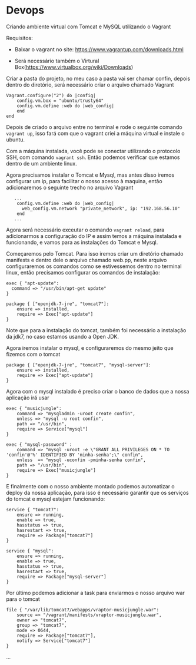 # Devops

Criando ambiente virtual com Tomcat e  MySQL utilizando o Vagrant

Requisitos:

- Baixar o vagrant no site: https://www.vagrantup.com/downloads.html

- Será necessário também o Virtural Box(https://www.virtualbox.org/wiki/Downloads)


Criar a pasta do projeto, no meu caso a pasta vai ser chamar confin, depois dentro do diretório, será necessário criar o arquivo chamado Vagrant


```
Vagrant.configure("2") do |config|
    config.vm.box = "ubuntu/trusty64"
    config.vm.define :web do |web_config|
    end     
end
```

Depois de criado o arquivo entre no terminal e rode o seguinte comando `vagrant up`, isso fará com que o vagrant criei a máquina virtual e instale o ubuntu.

Com a máquina instalada, você pode se conectar utilizando o protocolo SSH, com comando `vagrant ssh`. Então podemos verificar que estamos dentro de um ambiente linux.

Agora precisamos instalar o Tomcat e Mysql, mas antes disso iremos configurar um ip, para facilitar o nosso acesso à maquina, então adicionaremos o seguinte trecho no arquivo Vagrant

```
   ...
    config.vm.define :web do |web_config|
      web_config.vm.network "private_network", ip: "192.168.56.10"
    end 
   ...
```
Agora será necessário exceutar o comando `vagrant reload`, para adicionarmos a configuração do IP e assim temos a máquina instalada e funcionando, e vamos para as instalações do Tomcat e Mysql.

Começaremos pelo Tomcat. Para isso iremos criar um diretório chamado manifests e dentro dele o arquivo chamado web.pp, neste arquivo configuraremos os comandos como se estivessemos dentro no terminal linux, então precisamos configurar os comandos de instalação:

```
exec { "apt-update":
  command => "/usr/bin/apt-get update"
}

package { ["openjdk-7-jre", "tomcat7"]:
    ensure => installed,
    require => Exec["apt-update"]
}
```

Note que para a instalação do tomcat, também foi necessário a instalação da jdk7, no caso estamos usando a Open JDK.


Agora iremos instalar o mysql, e configuraremos do mesmo jeito que fizemos com o tomcat


```
package { ["openjdk-7-jre", "tomcat7", "mysql-server"]:
    ensure => installed,
    require => Exec["apt-update"]
}
```

Agora com o mysql instalado é preciso criar o banco de dados que a nossa aplicação irá usar

```
exec { "musicjungle":
    command => "mysqladmin -uroot create confin",
    unless => "mysql -u root confin",
    path => "/usr/bin",
    require => Service["mysql"]
}

exec { "mysql-password" :
    command => "mysql -uroot -e \"GRANT ALL PRIVILEGES ON * TO 'confin'@'%' IDENTIFIED BY 'minha-senha';\" confin",
    unless  => "mysql -uconfin -pminha-senha confin",
    path => "/usr/bin",
    require => Exec["musicjungle"]
}
```

E finalmente com o nosso ambiente montado podemos automatizar o deploy da nossa aplicação, para isso é necessário garantir que os serviços do tomcat e mysql estejam funcionando:


```
service { "tomcat7":
    ensure => running,
    enable => true,
    hasstatus => true,
    hasrestart => true,
    require => Package["tomcat7"]    
}

service { "mysql":
    ensure => running,
    enable => true,
    hasstatus => true,
    hasrestart => true,
    require => Package["mysql-server"]
}
```

Por último podemos adicionar a task para enviarmos o nosso arquivo war para o tomcat

```
file { "/var/lib/tomcat7/webapps/vraptor-musicjungle.war":
    source => "/vagrant/manifests/vraptor-musicjungle.war",
    owner => "tomcat7",
    group => "tomcat7",
    mode => 0644,
    require => Package["tomcat7"],
    notify => Service["tomcat7"]
}
```
...






































